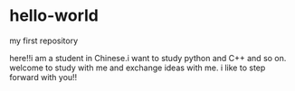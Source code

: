 # hello-world
my first repository

here!!i am a student in Chinese.i want to study python and C++ and so on.
welcome to study with me and exchange ideas with me.
i like to step forward with you!!

